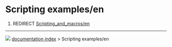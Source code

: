 # Scripting examples/en
1.  REDIRECT [Scripting_and_macros/en](Scripting_and_macros/en.md)



---
![](images/Button_right.svg) [documentation index](../README.md) > Scripting examples/en
